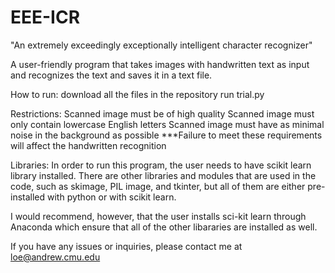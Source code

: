 # EEE-ICR
"An extremely exceedingly exceptionally intelligent character recognizer"


A user-friendly program that takes images with handwritten text as input and recognizes the text and saves it in a text file.

How to run:
download all the files in the repository
run trial.py

Restrictions:
Scanned image must be of high quality
Scanned image must only contain lowercase English letters
Scanned image must have as minimal noise in the background as possible
***Failure to meet these requirements will affect the handwritten recognition

Libraries:
In order to run this program, the user needs to have scikit learn library installed. There are other libraries and modules that are used in the code, such as skimage, PIL image, and tkinter, but all of them are either pre-installed with python or with scikit learn.

I would recommend, however, that the user installs sci-kit learn through Anaconda which ensure that all of the other libararies are installed as well.


If you have any issues or inquiries, please contact me at loe@andrew.cmu.edu
